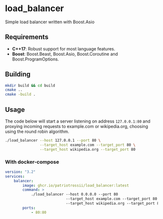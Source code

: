 # load_balancer

Simple load balancer written with Boost.Asio

## Requirements

* **C++17**: Robust support for most language features.
* **Boost**: Boost.Beast, Boost.Asio, Boost.Coroutine and Boost.ProgramOptions.

## Building

```bash
mkdir build && cd build
cmake ..
cmake -build .
```

## Usage

The code below will start a server listening on address `127.0.0.1:80` and proxying incoming requests to example.com or wikipedia.org, choosing using the round robin algorithm.

```bash
./load_balancer --host 127.0.0.1 --port 80 \
                --target_host example.com --target_port 80 \
                --target_host wikipedia.org --target_port 80
```

### With docker-compose

```yml
version: "3.2"
services:
    balancer:
        image: ghcr.io/patriotrossii/load_balancer:latest
        command: >
            ./load_balancer --host 0.0.0.0 --port 80
                            --target_host example.com --target_port 80
                            --target_host wikipedia.org --target_port 80
        ports:
            - 80:80

```
